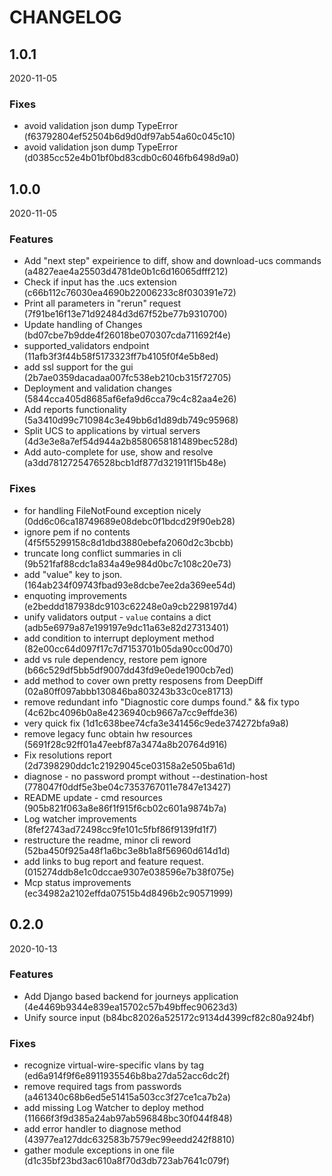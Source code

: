# CHANGELOG

<!--- next entry here -->

## 1.0.1
2020-11-05

### Fixes

- avoid validation json dump TypeError (f63792804ef52504b6d9d0df97ab54a60c045c10)
- avoid validation json dump TypeError (d0385cc52e4b01bf0bd83cdb0c6046fb6498d9a0)

## 1.0.0
2020-11-05

### Features

- Add "next step" expeirience to diff, show and download-ucs commands (a4827eae4a25503d4781de0b1c6d16065dfff212)
- Check if input has the .ucs extension (c66b112c76030ea4690b22006233c8f030391e72)
- Print all parameters in "rerun" request (7f91be16f13e71d92484d3d67f52be77b9310700)
- Update handling of Changes (bd07cbe7b9dde4f26018be070307cda711692f4e)
- supported_validators endpoint (11afb3f3f44b58f5173323ff7b4105f0f4e5b8ed)
- add ssl support for the gui (2b7ae0359dacadaa007fc538eb210cb315f72705)
- Deployment and validation changes (5844cca405d8685af6efa9d6cca79c4c82aa4e26)
- Add reports functionality (5a3410d99c710984c3e49bb6d1d89db749c95968)
- Split UCS to applications by virtual servers (4d3e3e8a7ef54d944a2b8580658181489bec528d)
- Add auto-complete for use, show and resolve (a3dd7812725476528bcb1df877d321911f15b48e)

### Fixes

- for handling FileNotFound exception nicely (0dd6c06ca18749689e08debc0f1bdcd29f90eb28)
- ignore pem if no contents (4f5f55299158c8d1dbd3880ebefa2060d2c3bcbb)
- truncate long conflict summaries in cli (9b521faf88cdc1a834a49e984d0bc7c108c20e73)
- add "value" key to json. (164ab234f09743fbad93e8dcbe7ee2da369ee54d)
- enquoting improvements (e2beddd187938dc9103c62248e0a9cb2298197d4)
- unify validators output - `value` contains a dict (adb5e6979a87e199197e9dc11a63e82d27313401)
- add condition to interrupt deployment method (82e00cc64d097f17c7d7153701b05da90cc00d70)
- add vs rule dependency, restore pem ignore (b66c529df5bb5df9007dd43fd9e0ede1900cb7ed)
- add method to cover own pretty resposens from DeepDiff (02a80ff097abbb130846ba803243b33c0ce81713)
- remove redundant info "Diagnostic core dumps found." && fix typo (4c62bc4096b0a8e4236940cb9667a7cc9effde36)
- very quick fix (1d1c638bee74cfa3e341456c9ede374272bfa9a8)
- remove legacy func obtain hw resources (5691f28c92ff01a47eebf87a3474a8b20764d916)
- Fix resolutions report (2d7398290ddc1c21929045ce03158a2e505ba61d)
- diagnose - no password prompt without --destination-host (778047f0ddf5e3be04c7353767011e7847e13427)
- README update - cmd resources (905b821f063a8e86f1f915f6cb02c601a9874b7a)
- Log watcher improvements (8fef2743ad72498cc9fe101c5fbf86f9139fd1f7)
- restructure the readme, minor cli reword (52ba450f925a48f1a6bc3e8b1a8f56960d614d1d)
- add links to bug report and feature request. (015274ddb8e1c0dccae9307e038596e7b38f075e)
- Mcp status improvements (ec34982a2102effda07515b4d8496b2c90571999)

## 0.2.0
2020-10-13

### Features

- Add Django based backend for journeys application (4e4469b9344e839ea15702c57b49bffec90623d3)
- Unify source input (b84bc82026a525172c9134d4399cf82c80a924bf)

### Fixes

- recognize virtual-wire-specific vlans by tag (ed6a914f9f6e8911935546b8ba27da52acc6dc2f)
- remove required tags from passwords (a461340c68b6ed5e51415a503cc3f27ce1ca7b2a)
- add missing Log Watcher to deploy method (11666f3f9d385a24ab97ab596848bc30f044f848)
- add error handler to diagnose method (43977ea127ddc632583b7579ec99eedd242f8810)
- gather module exceptions in one file (d1c35bf23bd3ac610a8f70d3db723ab7641c079f)